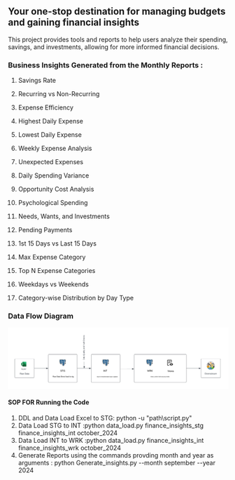 ## Your one-stop destination for managing budgets and gaining financial insights 
This project provides tools and reports to help users analyze their spending, savings, and investments, allowing for more informed financial decisions.


###  Business Insights Generated from the Monthly Reports : 
1.   Savings Rate

2.   Recurring vs Non-Recurring

3.   Expense Efficiency

4.   Highest Daily Expense

5.   Lowest Daily Expense

6.   Weekly Expense Analysis

7.   Unexpected Expenses

8.   Daily Spending Variance

9.   Opportunity Cost Analysis

10.  Psychological Spending

11.  Needs, Wants, and Investments

12.  Pending Payments

13.  1st 15 Days vs Last 15 Days

14.  Max Expense Category

15.  Top N Expense Categories

16.  Weekdays vs Weekends

17.  Category-wise Distribution by Day Type

### Data Flow Diagram 
![Data Flow](/Data_Flow.png)

#### SOP FOR Running the Code 
1. DDL and Data Load Excel to STG: python -u "path\script.py"
2. Data Load STG to INT :python data_load.py finance_insights_stg finance_insights_int october_2024
3. Data Load INT to WRK :python data_load.py finance_insights_int finance_insights_wrk october_2024
4. Generate Reports using the commands provding month and year as arguments : python Generate_insights.py --month september --year 2024
